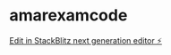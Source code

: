 # amarexamcode

[Edit in StackBlitz next generation editor ⚡️](https://stackblitz.com/~/github.com/omar2300/amarexamcode)